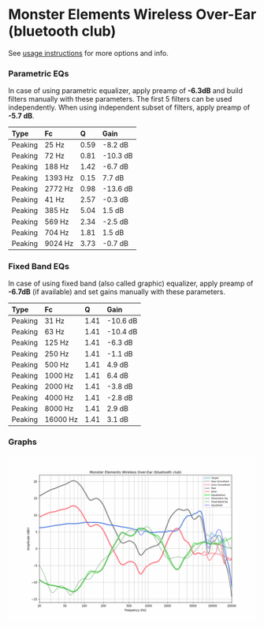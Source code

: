 # Monster Elements Wireless Over-Ear (bluetooth club)
See [usage instructions](https://github.com/jaakkopasanen/AutoEq#usage) for more options and info.

### Parametric EQs
In case of using parametric equalizer, apply preamp of **-6.3dB** and build filters manually
with these parameters. The first 5 filters can be used independently.
When using independent subset of filters, apply preamp of **-5.7 dB**.

| Type    | Fc      |    Q | Gain     |
|:--------|:--------|:-----|:---------|
| Peaking | 25 Hz   | 0.59 | -8.2 dB  |
| Peaking | 72 Hz   | 0.81 | -10.3 dB |
| Peaking | 188 Hz  | 1.42 | -6.7 dB  |
| Peaking | 1393 Hz | 0.15 | 7.7 dB   |
| Peaking | 2772 Hz | 0.98 | -13.6 dB |
| Peaking | 41 Hz   | 2.57 | -0.3 dB  |
| Peaking | 385 Hz  | 5.04 | 1.5 dB   |
| Peaking | 569 Hz  | 2.34 | -2.5 dB  |
| Peaking | 704 Hz  | 1.81 | 1.5 dB   |
| Peaking | 9024 Hz | 3.73 | -0.7 dB  |

### Fixed Band EQs
In case of using fixed band (also called graphic) equalizer, apply preamp of **-6.7dB**
(if available) and set gains manually with these parameters.

| Type    | Fc       |    Q | Gain     |
|:--------|:---------|:-----|:---------|
| Peaking | 31 Hz    | 1.41 | -10.6 dB |
| Peaking | 63 Hz    | 1.41 | -10.4 dB |
| Peaking | 125 Hz   | 1.41 | -6.3 dB  |
| Peaking | 250 Hz   | 1.41 | -1.1 dB  |
| Peaking | 500 Hz   | 1.41 | 4.9 dB   |
| Peaking | 1000 Hz  | 1.41 | 6.4 dB   |
| Peaking | 2000 Hz  | 1.41 | -3.8 dB  |
| Peaking | 4000 Hz  | 1.41 | -2.8 dB  |
| Peaking | 8000 Hz  | 1.41 | 2.9 dB   |
| Peaking | 16000 Hz | 1.41 | 3.1 dB   |

### Graphs
![](./Monster%20Elements%20Wireless%20Over-Ear%20(bluetooth%20club).png)